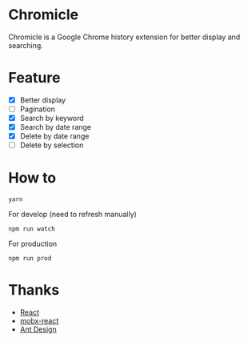 # Chromicle
Chromicle is a Google Chrome history extension for better display and searching.

# Feature
- [x] Better display
- [ ] Pagination
- [x] Search by keyword
- [x] Search by date range
- [x] Delete by date range
- [ ] Delete by selection

# How to

```
yarn
```
For develop (need to refresh manually)
```
npm run watch
```
For production
```
npm run prod
```

# Thanks

* [React](https://github.com/facebook/react)
* [mobx-react](https://github.com/mobxjs/mobx-react)
* [Ant Design](https://github.com/ant-design/ant-design)


